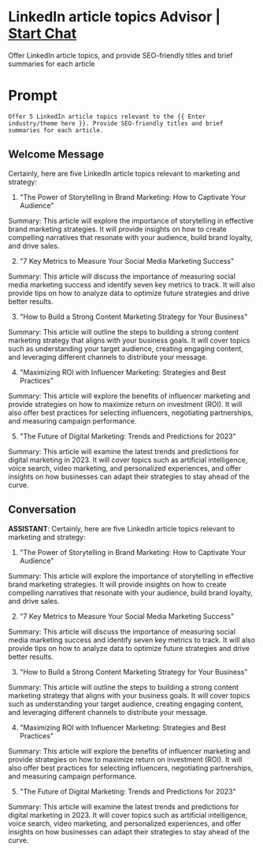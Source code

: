 

# LinkedIn article topics Advisor  | [Start Chat](https://gptcall.net/chat.html?data=%7B%22contact%22%3A%7B%22id%22%3A%22Lmw7CIJLv12_50inLeASZ%22%2C%22flow%22%3Atrue%7D%7D)
Offer LinkedIn article topics, and provide SEO-friendly titles and brief summaries for each article



# Prompt

```
Offer 5 LinkedIn article topics relevant to the {{ Enter industry/theme here }}. Provide SEO-friendly titles and brief summaries for each article.

```

## Welcome Message
Certainly, here are five LinkedIn article topics relevant to marketing and strategy:



1. "The Power of Storytelling in Brand Marketing: How to Captivate Your Audience" 

Summary: This article will explore the importance of storytelling in effective brand marketing strategies. It will provide insights on how to create compelling narratives that resonate with your audience, build brand loyalty, and drive sales.



2. "7 Key Metrics to Measure Your Social Media Marketing Success"

Summary: This article will discuss the importance of measuring social media marketing success and identify seven key metrics to track. It will also provide tips on how to analyze data to optimize future strategies and drive better results.



3. "How to Build a Strong Content Marketing Strategy for Your Business"

Summary: This article will outline the steps to building a strong content marketing strategy that aligns with your business goals. It will cover topics such as understanding your target audience, creating engaging content, and leveraging different channels to distribute your message.



4. "Maximizing ROI with Influencer Marketing: Strategies and Best Practices"

Summary: This article will explore the benefits of influencer marketing and provide strategies on how to maximize return on investment (ROI). It will also offer best practices for selecting influencers, negotiating partnerships, and measuring campaign performance.



5. "The Future of Digital Marketing: Trends and Predictions for 2023"

Summary: This article will examine the latest trends and predictions for digital marketing in 2023. It will cover topics such as artificial intelligence, voice search, video marketing, and personalized experiences, and offer insights on how businesses can adapt their strategies to stay ahead of the curve.

## Conversation

**ASSISTANT**: Certainly, here are five LinkedIn article topics relevant to marketing and strategy:



1. "The Power of Storytelling in Brand Marketing: How to Captivate Your Audience" 

Summary: This article will explore the importance of storytelling in effective brand marketing strategies. It will provide insights on how to create compelling narratives that resonate with your audience, build brand loyalty, and drive sales.



2. "7 Key Metrics to Measure Your Social Media Marketing Success"

Summary: This article will discuss the importance of measuring social media marketing success and identify seven key metrics to track. It will also provide tips on how to analyze data to optimize future strategies and drive better results.



3. "How to Build a Strong Content Marketing Strategy for Your Business"

Summary: This article will outline the steps to building a strong content marketing strategy that aligns with your business goals. It will cover topics such as understanding your target audience, creating engaging content, and leveraging different channels to distribute your message.



4. "Maximizing ROI with Influencer Marketing: Strategies and Best Practices"

Summary: This article will explore the benefits of influencer marketing and provide strategies on how to maximize return on investment (ROI). It will also offer best practices for selecting influencers, negotiating partnerships, and measuring campaign performance.



5. "The Future of Digital Marketing: Trends and Predictions for 2023"

Summary: This article will examine the latest trends and predictions for digital marketing in 2023. It will cover topics such as artificial intelligence, voice search, video marketing, and personalized experiences, and offer insights on how businesses can adapt their strategies to stay ahead of the curve.

